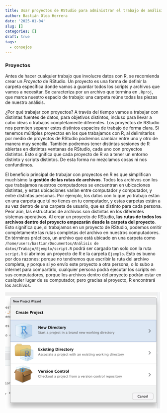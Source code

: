 ```yaml
---
title: Usar proyectos de RStudio para administrar el trabajo de análisis de datos
author: Bastián Olea Herrera
date: '2025-01-04'
slug: []
categories: []
draft: true
tags:
  - consejos
---
```



### Proyectos
Antes de hacer cualquier trabajo que involucre datos con R, se recomienda crear un _Proyecto_ de RStudio. Un proyecto es una forma de definir la carpeta específica donde vamos a guardar todos los scripts y archivos que vamos a necesitar. Se caracteriza por un archivo que termina en `.Rproj`, que marca nuestro espacio de trabajo: una carpeta reúne todas las piezas de nuestro análisis.

¿Por qué trabajar con proyectos? A través del tiempo vamos a trabajar con distintas fuentes de datos, para objetivos distintos, incluso para llevar a cabo ideas o trabajos completamente diferentes. Los proyectos de RStudio nos permiten separar estos distintos espacios de trabajo de forma clara. Si tenemos múltiples proyectos en los que trabajamos con R, al delimitarlos por medio de proyectos de RStudio podremos cambiar entre uno y otro de manera muy sencilla. También podremos tener distintas sesiones de R abiertas en distintas ventanas de RStudio, cada uno con proyectos distintos. Esto significa que cada proyecto de R va a tener un entorno distinto y scripts distintos. De esta forma no mezclamos cosas ni nos confundimos.

El beneficio principal de trabajar con proyectos en R es que simplifican muchísimo la **gestión de las rutas de archivos**. Todos los archivos con los que trabajamos nuestros computadores se encuentran en ubicaciones distintas, y estas ubicaciones varían entre computador y computador, y entre distintas personas. Por ejemplo, los datos con lo que yo trabajo están en una carpeta que tú no tienes en tu computador, y estas carpetas están a su vez dentro de una carpeta de usuario, que es distinto para cada persona. Peor aún, las estructuras de archivos son distintas en los diferentes sistemas operativos. Al crear un proyecto de RStudio, **las rutas de todos los archivos dentro del proyecto empezarán desde la carpeta del proyecto**. Esto significa que, si trabajamos en un proyecto de RStudio, podemos omitir completamente las rutas completas del archivo en nuestros computadores. En términos prácticos, un archivo que está ubicado en una carpeta como `/home/users/bastian/Documentos/Análisis de datos/Trabajo/Ejemplo/script.R` podrá ser cargado tan solo con la ruta `script.R` si abrimos un proyecto de R e la carpeta `Ejemplo`. Esto es bueno por dos razones: porque no tendremos que escribir la ruta del archivo completa, y porque si yo envío este proyecto a otra persona, o lo subo a internet para compartirlo, cualquier persona podrá ejecutar los scripts en sus computadores, porque los archivos dentro del proyecto podrán estar en cualquier lugar de su computador, pero gracias al proyecto, R encontrará los archivos.


![](nuevo_proyecto.png)